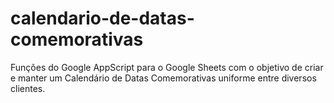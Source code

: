 # calendario-de-datas-comemorativas
Funções do Google AppScript para o Google Sheets com o objetivo de criar e manter um Calendário de Datas Comemorativas uniforme entre diversos clientes.
